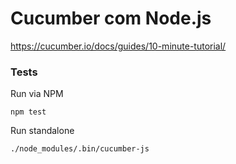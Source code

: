 # Cucumber com Node.js

https://cucumber.io/docs/guides/10-minute-tutorial/


### Tests

Run via NPM

    npm test

Run standalone

    ./node_modules/.bin/cucumber-js